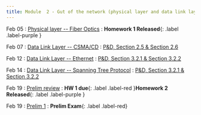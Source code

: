 ```yaml
---
title: Module  2 - Gut of the network (physical layer and data link layer)
---
```


Feb 05
: [Physical layer -- Fiber Optics]()
  : **Homework 1 Released**{: .label .label-purple }[]()


Feb 07
: [Data Link Layer -- CSMA/CD]()
  : [P&D, Section 2.5 & Section 2.6]()


Feb 12
: [Data Link Layer -- Ethernet]()
  : [P&D, Section 3.2.1 & Section 3.2.2	]()


Feb 14
: [Data Link Layer -- Spanning Tree Protocol]()
  : [P&D, Section 3.2.1 & Section 3.2.2	]()


Feb 19
: [Prelim review]()
  : **HW 1 due**{: .label .label-red }**Homework 2 Released**{: .label .label-purple }[]()

Feb 19
: [Prelim 1]()
  : **Prelim Exam**{: .label .label-red}[]()


